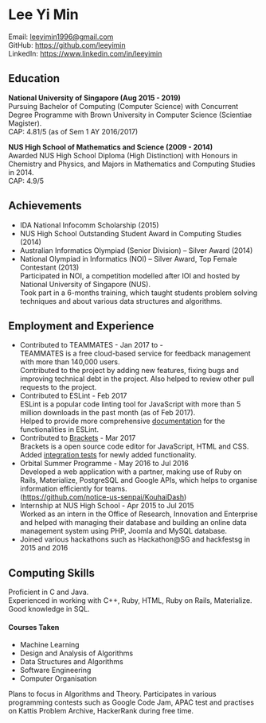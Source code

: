 # Lee Yi Min

Email: leeyimin1996@gmail.com  
GitHub: <https://github.com/leeyimin>  
LinkedIn: <https://www.linkedin.com/in/leeyimin>

## Education

__National University of Singapore (Aug 2015 - 2019)__  
Pursuing Bachelor of Computing (Computer Science) with Concurrent Degree Programme with Brown University in Computer Science (Scientiae Magister).  
CAP: 4.81/5 (as of Sem 1 AY 2016/2017)

__NUS High School of Mathematics and Science (2009 - 2014)__  
Awarded NUS High School Diploma (High Distinction) with Honours in Chemistry and Physics, and Majors in Mathematics and Computing Studies in 2014.  
CAP: 4.9/5

## Achievements

* IDA National Infocomm Scholarship (2015)
* NUS High School Outstanding Student Award in Computing Studies (2014)
* Australian Informatics Olympiad (Senior Division) – Silver Award (2014)
* National Olympiad in Informatics (NOI) – Silver Award, Top Female Contestant (2013)  
Participated in NOI, a competition modelled after IOI and hosted by National University of Singapore (NUS).  
Took part in a 6-months training, which taught students problem solving techniques and about various data structures and algorithms.

## Employment and Experience

* Contributed to TEAMMATES - Jan 2017 to -  
TEAMMATES is a free cloud-based service for feedback management with more than 140,000 users.  
Contributed to the project by adding new features, fixing bugs and improving technical debt in the project. Also helped to review other pull requests to the project.
* Contributed to ESLint - Feb 2017  
ESLint is a popular code linting tool for JavaScript with more than 5 million downloads in the past month (as of Feb 2017).  
Helped to provide more comprehensive [documentation](https://github.com/eslint/eslint/pull/8065) for the functionalities in ESLint.
* Contributed to [Brackets](https://github.com/adobe/brackets) - Mar 2017  
Brackets is a open source code editor for JavaScript, HTML and CSS.  
Added [integration tests](https://github.com/adobe/brackets/pull/13178) for newly added functionality.
* Orbital Summer Programme - May 2016 to Jul 2016  
Developed a web application with a partner, making use of Ruby on Rails, Materialize, PostgreSQL and Google APIs, which helps to organise information efficiently for teams.  
(https://github.com/notice-us-senpai/KouhaiDash)
* Internship at NUS High School - Apr 2015 to Jul 2015  
Worked as an intern in the Office of Research, Innovation and Enterprise and helped with managing their database and building an online data management system using PHP, Joomla and MySQL database.
* Joined various hackathons such as Hackathon@SG and hackfestsg in 2015 and 2016



## Computing Skills

Proficient in C and Java.  
Experienced in working with C++, Ruby, HTML, Ruby on Rails, Materialize.  
Good knowledge in SQL.

#### Courses Taken

* Machine Learning
* Design and Analysis of Algorithms
* Data Structures and Algorithms
* Software Engineering 
* Computer Organisation

Plans to focus in Algorithms and Theory.  Participates in various programming contests such as Google Code Jam, APAC test and practises on Kattis Problem Archive, HackerRank during free time. 